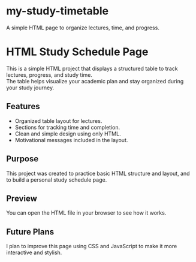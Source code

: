 # my-study-timetable
A simple HTML page to organize lectures, time, and progress.
# HTML Study Schedule Page

This is a simple HTML project that displays a structured table to track lectures, progress, and study time.  
The table helps visualize your academic plan and stay organized during your study journey.

## Features
- Organized table layout for lectures.
- Sections for tracking time and completion.
- Clean and simple design using only HTML.
- Motivational messages included in the layout.

## Purpose
This project was created to practice basic HTML structure and layout, and to build a personal study schedule page.

## Preview
You can open the HTML file in your browser to see how it works.

## Future Plans
I plan to improve this page using CSS and JavaScript to make it more interactive and stylish.
